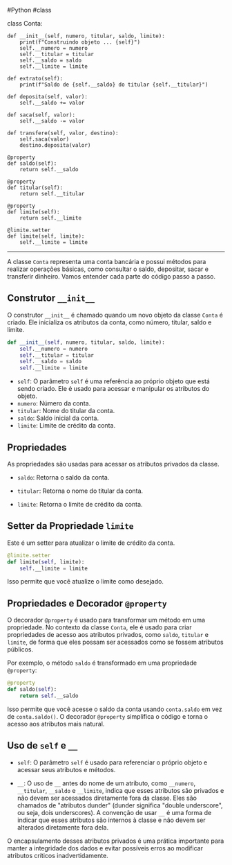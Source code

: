 #Python #class 

class Conta:

    def __init__(self, numero, titular, saldo, limite):
        print(f"Construindo objeto ... {self}")
        self.__numero = numero
        self.__titular = titular
        self.__saldo = saldo
        self.__limite = limite

    def extrato(self):
        print(f"Saldo de {self.__saldo} do titular {self.__titular}")

    def deposita(self, valor):
        self.__saldo += valor

    def saca(self, valor):
        self.__saldo -= valor

    def transfere(self, valor, destino):
        self.saca(valor)
        destino.deposita(valor)

    @property
    def saldo(self):
        return self.__saldo

    @property
    def titular(self):
        return self.__titular

    @property
    def limite(self):
        return self.__limite

    @limite.setter
    def limite(self, limite):
        self.__limite = limite

---

A classe `Conta` representa uma conta bancária e possui métodos para realizar operações básicas, como consultar o saldo, depositar, sacar e transferir dinheiro. Vamos entender cada parte do código passo a passo.

## Construtor `__init__`

O construtor `__init__` é chamado quando um novo objeto da classe `Conta` é criado. Ele inicializa os atributos da conta, como número, titular, saldo e limite.

```python
def __init__(self, numero, titular, saldo, limite):
    self.__numero = numero
    self.__titular = titular
    self.__saldo = saldo
    self.__limite = limite
```

- `self`: O parâmetro `self` é uma referência ao próprio objeto que está sendo criado. Ele é usado para acessar e manipular os atributos do objeto.
- `numero`: Número da conta.
- `titular`: Nome do titular da conta.
- `saldo`: Saldo inicial da conta.
- `limite`: Limite de crédito da conta.

## Propriedades

As propriedades são usadas para acessar os atributos privados da classe.

- `saldo`: Retorna o saldo da conta.

- `titular`: Retorna o nome do titular da conta.

- `limite`: Retorna o limite de crédito da conta.

## Setter da Propriedade `limite`

Este é um setter para atualizar o limite de crédito da conta.

```python
@limite.setter
def limite(self, limite):
    self.__limite = limite
```

Isso permite que você atualize o limite como desejado.

## Propriedades e Decorador `@property`

O decorador `@property` é usado para transformar um método em uma propriedade. No contexto da classe `Conta`, ele é usado para criar propriedades de acesso aos atributos privados, como `saldo`, `titular` e `limite`, de forma que eles possam ser acessados como se fossem atributos públicos.

Por exemplo, o método `saldo` é transformado em uma propriedade `@property`:

```python
@property
def saldo(self):
    return self.__saldo
```

Isso permite que você acesse o saldo da conta usando `conta.saldo` em vez de `conta.saldo()`. O decorador `@property` simplifica o código e torna o acesso aos atributos mais natural.

## Uso de `self` e `__`

- `self`: O parâmetro `self` é usado para referenciar o próprio objeto e acessar seus atributos e métodos.

- `__`: O uso de `__` antes do nome de um atributo, como `__numero`, `__titular`, `__saldo` e `__limite`, indica que esses atributos são privados e não devem ser acessados diretamente fora da classe. Eles são chamados de "atributos dunder" (dunder significa "double underscore", ou seja, dois underscores). A convenção de usar `__` é uma forma de indicar que esses atributos são internos à classe e não devem ser alterados diretamente fora dela.

O encapsulamento desses atributos privados é uma prática importante para manter a integridade dos dados e evitar possíveis erros ao modificar atributos críticos inadvertidamente.